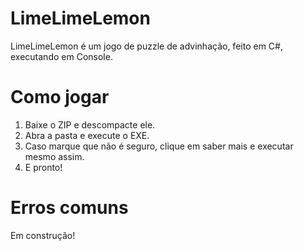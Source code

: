 # LimeLimeLemon
LimeLimeLemon é um jogo de puzzle de advinhação, feito em C#, executando em Console.
# Como jogar
1. Baixe o ZIP e descompacte ele.
2. Abra a pasta e execute o EXE.
3. Caso marque que não é seguro, clique em saber mais e executar mesmo assim.
4. E pronto!
# Erros comuns
Em construção!
